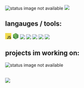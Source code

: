 ![status image not available](https://github-readme-stats.vercel.app/api?username=unknown81311&show_icons=true&theme=kacho_ga&hide_border=none&bg_color=00000000)
![](https://github-readme-stats.vercel.app/api/top-langs?username=unknown81311&theme=kacho_ga&hide_border=none&layout=compact&bg_color=00000000)

**langauges / tools:**
--
<code><img height="20" src="https://raw.githubusercontent.com/github/explore/80688e429a7d4ef2fca1e82350fe8e3517d3494d/topics/javascript/javascript.png"></code>
<code><img style="" height="20" src="https://raw.githubusercontent.com/github/explore/80688e429a7d4ef2fca1e82350fe8e3517d3494d/topics/nodejs/nodejs.png"></code>
<code><img height="20" src="https://user-images.githubusercontent.com/43104779/147869974-5acc5830-dfa4-436a-a490-810358472a25.png"></code>
<code><img height="20" src="https://user-images.githubusercontent.com/43104779/147869785-b740a24c-e8ea-4a0a-91b7-7dd4c20774e9.png"></code>
<code><img height="20" src="https://user-images.githubusercontent.com/43104779/147869816-f9dd6677-db53-4bef-9d9e-f96a194257af.png"></code>
<code><img height="20" src="https://user-images.githubusercontent.com/43104779/147869911-eb02ed5c-4abc-41d0-82a2-c5c1656e54a8.png"></code>
<code><img height="20" src="https://user-images.githubusercontent.com/43104779/147869912-f61aa9b4-b515-45ec-8df3-f0a3118b8a85.png"></code>

**projects im working on:**
--
![status image not available](https://github-readme-stats.vercel.app/api/pin?username=Dr-Discord&repo=DrDiscord&theme=kacho_ga&hide_border=none&show_owner=false&bg_color=00000000)


<a target='_blank' href='https://discord.gg/yYJA3qQE5F'><img height="40" src="https://img.shields.io/discord/864267123694370836?color=%23bf4a3f&style=for-the-badge"></a>
--
